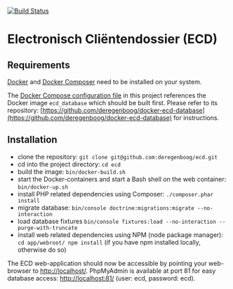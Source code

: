 [![Build Status](https://travis-ci.org/deregenboog/ecd.svg?branch=master)](https://travis-ci.org/deregenboog/ecd)

# Electronisch Cliëntendossier (ECD)

## Requirements

[Docker](https://docs.docker.com/) and
[Docker Composer](https://docs.docker.com/compose/) need to be installed on
your system.

The [Docker Compose configuration file](docker-compose.yml) in this project references the Docker image `ecd_database` which should be built first. Please refer to its repository: [https://github.com/deregenboog/docker-ecd-database](https://github.com/deregenboog/docker-ecd-database) for instructions.

## Installation

 - clone the repository: `git clone git@github.com:deregenboog/ecd.git`
 - cd into the project directory: `cd ecd`
 - build the image: `bin/docker-build.sh`
 - start the Docker-containers and start a Bash shell on the web container: `bin/docker-up.sh`
 - install PHP related dependencies using Composer: `./composer.phar install`
 - migrate database: `bin/console doctrine:migrations:migrate --no-interaction`
 - load database fixtures `bin/console fixtures:load --no-interaction --purge-with-truncate`
 - install web related dependencies using NPM (node package manager): `cd app/webroot/ npm install` (if you have npm installed locally, otherwise do so)

The ECD web-application should now be accessible by pointing your web-browser to [http://localhost/](http://localhost/). PhpMyAdmin is available at port 81 for easy database access: [http://localhost:81/](http://localhost:81/) (user: ecd, password: ecd).
